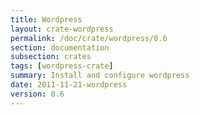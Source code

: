```yaml
---
title: Wordpress
layout: crate-wordpress
permalink: /doc/crate/wordpress/0.6
section: documentation
subsection: crates
tags: [wordpress-crate]
summary: Install and configure wordpress
date: 2011-11-21-wordpress
version: 0.6
---
```


